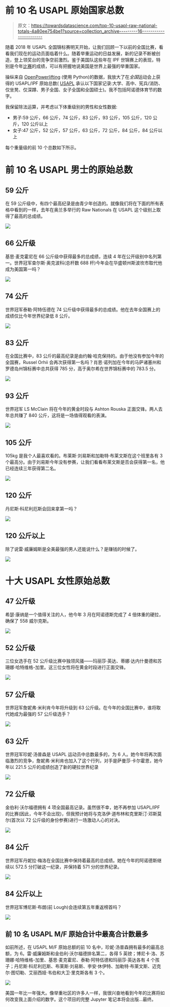 # 前 10 名 USAPL 原始国家总数

> 原文：<https://towardsdatascience.com/top-10-usapl-raw-national-totals-4a80ee754be1?source=collection_archive---------16----------------------->

随着 2018 年 USAPL 全国锦标赛明天开始，让我们回顾一下以前的全国比赛，看看我们现在的运动员面临着什么。随着举重运动的日益发展，新的记录不断被创造，登上领奖台的竞争空前激烈。鉴于美国队这些年在 IPF 世锦赛上的表现，特别是今年[比赛](https://www.powerlifting-ipf.com/championships/results/2018.html)的成绩，可以有把握地说美国是世界上最强的举重国家。

操纵来自 [OpenPowerlifting](https://www.openpowerlifting.org/) (使用 Python)的数据，我放大了在*全国*运动会上获得的 USAPL/IPF 原始总数( [USAPL](http://www.usapowerlifting.com/records/usapl-records-faq/) 承认以下国家记录:大学、高中、宪兵/消防、仅坐凳、仅深蹲、男子全国、女子全国和全国硕士)。我不包括阿诺德体育节的数字。

我保留除法运算，并考虑以下体重级别的男性和女性数据:

*   男子:59 公斤，66 公斤，74 公斤，83 公斤，93 公斤，105 公斤，120 公斤，120 公斤以上
*   女子:47 公斤，52 公斤，57 公斤，63 公斤，72 公斤，84 公斤，84 公斤以上

每个重量级的前 10 个总数如下所示。

# 前 10 名 USAPL 男士的原始总数

## 59 公斤

在 59 公斤级中，有四个最高纪录是由青少年创造的。就像我们将在下面的所有表格中看到的一样，去年在奥兰多举行的 Raw Nationals 在 USAPL 这个级别上取得了最高的总成绩。

![](img/b8706dd8b2d80e95ba01658999171f61.png)

## 66 公斤级

基思·麦克霍尼在 66 公斤级中获得最多的总成绩，连续 4 年在公开级别中名列第一。世界冠军查尔斯·奥克波科(总杆数 688 杆)今年会在华盛顿州斯波坎市取代他成为美国第一吗？

![](img/6b6e9414a189d00c9e9ee2fd1fbf5310.png)

## 74 公斤

世界冠军泰勒·阿特伍德在 74 公斤级中获得最多的总成绩。他在去年全国赛上的成绩仅比今年世界纪录低 8 公斤。

![](img/40de50a9b56e5e72fe7921bfbcbde256.png)

## 83 公斤

在全国比赛中，83 公斤的最高纪录是由约翰·哈克保持的。由于他没有参加今年的全国赛，Russel Orhii 会再次获得第一名吗？肖恩·诺列加在今年的马萨诸塞州和罗德岛州锦标赛中总共获得 785 分，高于奥尔希在世界锦标赛中的 783.5 分。

![](img/999c475c5112f37b25af9bee30f431e9.png)

## 93 公斤

世界冠军 LS McClain 将在今年的黄金时段与 Ashton Rouska 正面交锋。两人去年总共赚了 840 公斤，这将是一场值得观看的表演。

![](img/37f09d336869983b96292963b22318cf.png)

## 105 公斤

105kg 是我个人最喜欢看的。布莱斯·刘易斯和加勒特·布莱文斯在这个班里各有 3 个最高分。由于刘易斯今年没有参赛，让我们看看布莱文斯是否会获得第一名，他已经连续三年获得第二名。

![](img/e55b74c1c4a4918d9ca50af8d98087e1.png)

## 120 公斤

丹尼斯·科尼利厄斯会回来拿第一吗？

![](img/ce9bf857ef26e94f054d2f07241802a8.png)

## 120 公斤以上

除了说雷·威廉姆斯是全美最强的男人还能说什么？是赚钱的时候了。

![](img/be1d454007d78e91a7d125202f868da8.png)

# 十大 USAPL 女性原始总数

## 47 公斤级

希瑟·康纳是一个值得关注的人，他今年 3 月在阿诺德斯完成了 4 倍体重的硬拉，确保了 558 威尔克斯。

![](img/c78f2be30f1be5ff5abcea0707326b2e.png)

## 52 公斤级

三位女选手在 52 公斤级比赛中独领风骚——玛丽莎·英达、蒂娜·达内什曼德和苏珊娜·哈特维格-加里。这三位女性将在黄金时段进行正面交锋。

![](img/edee2c976ebe6f0dd6a6cb6209903bc2.png)

## 57 公斤级

世界冠军詹妮弗·米利肯今年将升级到 63 公斤级。在今年的全国比赛中，谁将取代她成为最强的 57 公斤级选手？

![](img/fad474ac7cd939f9eab782f9759baccb.png)

## 63 公斤

世界冠军珍妮·汤普森是 USAPL 运动员中总数最多的，为 6 人。她今年将再次面临激烈的竞争，詹妮弗·米利肯也加入了这个行列，对手是萨曼莎·卡尔霍恩，她今年以 221.5 公斤的成绩创造了新的硬拉世界纪录

![](img/7b77d11c007e0bca4e919f25ca92cdd0.png)

## 72 公斤级

金伯利·沃尔福德拥有 4 项全国最高记录。虽然很不幸，她不再参加 USAPL/IPF 的比赛(因此，今年不会出现)，但我预计她将与克洛伊·道布林和克里斯汀·邓斯莫尔(首次以 72 公斤级的身份参赛)进行一场激动人心的对决。

![](img/6369667175a1321c6206fe18107446d1.png)

## 84 公斤

世界冠军丹妮拉·梅洛在全国比赛中保持着最高的总成绩。她在今年的阿诺德斯继续以 572.5 分打破这一纪录，并保持着 571 分的世界纪录。

![](img/10e2fd39f2b5012ee759b1faf4eb6012.png)

## 84 公斤以上

世界冠军博尼斯·布朗(前 Lough)会连续第五年重返榜首吗？

![](img/71e416a0621a88725eb6bfd92df22005.png)

## 前 10 名 USAPL M/F 原始合计中最高合计数最多

如前所述，在 USAPL M/F 原始总额的前 10 名中，珍妮·汤普森拥有最多的最高总额，为 6。雷·威廉姆斯和金伯利·沃尔福德排名第二，各得 5 英镑；博尼卡·洛、苏珊娜·哈特维格-加里、基思·麦克霍尼、泰勒·阿特伍德和玛丽莎·英达各有 4 个孩子；丹尼斯·科尼利厄斯、布莱斯·刘易斯、李安·休伊特、加勒特·布莱文斯、迈克尔·图切勒、艾丽西娅·韦伯和大卫·里克斯各有 3 个。

![](img/67a96b166e834d3d24b5f5b7bb63c2a4.png)

美国一年比一年强大。像举重社区的许多人一样，我很兴奋地看到今年的比赛将如何改变我上面介绍的数字。这个项目的完整 Jupyter 笔记本将会出版…最终。